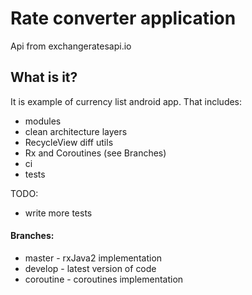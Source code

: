 # Rate converter application

Api from exchangeratesapi.io

## What is it?

It is example of currency list android app.
That includes:
 - modules
 - clean architecture layers
 - RecycleView diff utils
 - Rx and Coroutines (see Branches)
 - ci
 - tests

 TODO:
 - write more tests

#### Branches:
 - master - rxJava2 implementation
 - develop - latest version of code
 - coroutine - coroutines implementation